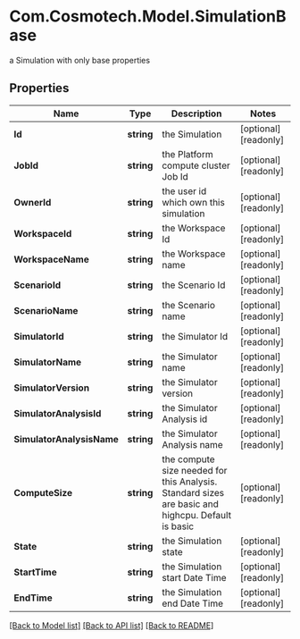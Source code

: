 # Com.Cosmotech.Model.SimulationBase
a Simulation with only base properties

## Properties

Name | Type | Description | Notes
------------ | ------------- | ------------- | -------------
**Id** | **string** | the Simulation | [optional] [readonly] 
**JobId** | **string** | the Platform compute cluster Job Id | [optional] [readonly] 
**OwnerId** | **string** | the user id which own this simulation | [optional] [readonly] 
**WorkspaceId** | **string** | the Workspace Id | [optional] [readonly] 
**WorkspaceName** | **string** | the Workspace name | [optional] [readonly] 
**ScenarioId** | **string** | the Scenario Id | [optional] [readonly] 
**ScenarioName** | **string** | the Scenario name | [optional] [readonly] 
**SimulatorId** | **string** | the Simulator Id | [optional] [readonly] 
**SimulatorName** | **string** | the Simulator name | [optional] [readonly] 
**SimulatorVersion** | **string** | the Simulator version | [optional] [readonly] 
**SimulatorAnalysisId** | **string** | the Simulator Analysis id | [optional] [readonly] 
**SimulatorAnalysisName** | **string** | the Simulator Analysis name | [optional] [readonly] 
**ComputeSize** | **string** | the compute size needed for this Analysis. Standard sizes are basic and highcpu. Default is basic | [optional] [readonly] 
**State** | **string** | the Simulation state | [optional] [readonly] 
**StartTime** | **string** | the Simulation start Date Time | [optional] [readonly] 
**EndTime** | **string** | the Simulation end Date Time | [optional] [readonly] 

[[Back to Model list]](../README.md#documentation-for-models) [[Back to API list]](../README.md#documentation-for-api-endpoints) [[Back to README]](../README.md)

